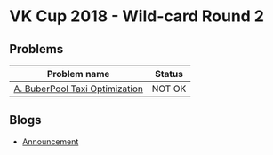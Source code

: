 # VK Cup 2018 - Wild-card Round 2

## Problems

|Problem name|Status|
|------------|---------|
| [A. BuberPool Taxi Optimization](problems/A._BuberPool_Taxi_Optimization.md)|NOT OK|
## Blogs

- [Announcement](blogs/Announcement.md)
